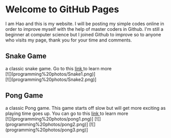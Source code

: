 <h1> Welcome to GitHub Pages </h1>

<P1> I am Hao and this is my website. I will be posting my simple codes online in order to improve myself with the help of master coders in Github. I'm still a beginner at computer science but I joined Github to improve so to anyone who visits my page, thank you for your time and comments.</P1>
<h2> Snake Game </h2>
<P1> a classic snake game. Go to this <a href = "https://github.com/Harts2002/snakegame"> link </a> to learn more</P1>
<br>
[![](programming%20photos/Snake1.png)]
<br>
[![](programming%20photos/Snake2.png)]
<br>
<h2> Pong Game </h2>
<P1> a classic Pong game. This game starts off slow but will get more exciting as playing time goes up. You can go to this <a href = "https://github.com/Harts2002/Pong-game"> link </a> to learn more </P1>
<br>
[![](programming%20photos/pong1.png)]
[![](programming%20photos/pong2.png)]
[![](programming%20photos/pong3.png)]
